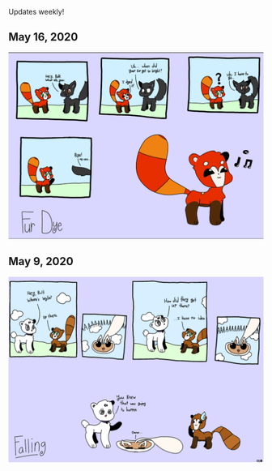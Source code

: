 Updates weekly!

## May 16, 2020

![Maganimals #2](comics/99314B6D-DA04-45E4-A728-FD5E60F96AB1.jpeg)

## May 9, 2020

![Maganimals #1](comics/2020-05-09.png)
